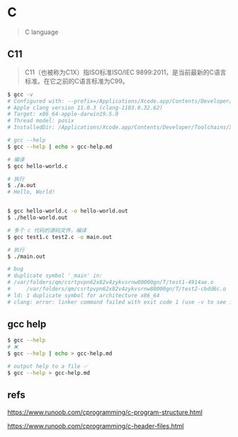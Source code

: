 # C

> C language

## C11

> C11（也被称为C1X）指ISO标准ISO/IEC 9899:2011，是当前最新的C语言标准。在它之前的C语言标准为C99。

```sh
$ gcc -v
# Configured with: --prefix=/Applications/Xcode.app/Contents/Developer/usr --with-gxx-include-dir=/Applications/Xcode.app/Contents/Developer/Platforms/MacOSX.platform/Developer/SDKs/MacOSX.sdk/usr/include/c++/4.2.1
# Apple clang version 11.0.3 (clang-1103.0.32.62)
# Target: x86_64-apple-darwin19.5.0
# Thread model: posix
# InstalledDir: /Applications/Xcode.app/Contents/Developer/Toolchains/XcodeDefault.xctoolchain/usr/bin

```

```sh
# gcc --help
$ gcc --help | echo > gcc-help.md

```

```sh
# 编译
$ gcc hello-world.c

# 执行
$ ./a.out
# Hello, World!


$ gcc hello-world.c -o hello-world.out
$ ./hello-world.out

```

```sh
# 多个 c 代码的源码文件，编译
$ gcc test1.c test2.c -o main.out

# 执行
$ ./main.out

# bug
# duplicate symbol '_main' in:
# /var/folders/qm/csrtpvpn62x82v4zykvsrnw80000gn/T/test1-4914ae.o
#     /var/folders/qm/csrtpvpn62x82v4zykvsrnw80000gn/T/test2-cbdd6c.o
# ld: 1 duplicate symbol for architecture x86_64
# clang: error: linker command failed with exit code 1 (use -v to see invocation)
```

## gcc help

```sh
$ gcc --help
# ❌
$ gcc --help | echo > gcc-help.md

# output help to a file ✅
$ gcc --help > gcc-help.md
```


## refs

https://www.runoob.com/cprogramming/c-program-structure.html

https://www.runoob.com/cprogramming/c-header-files.html
